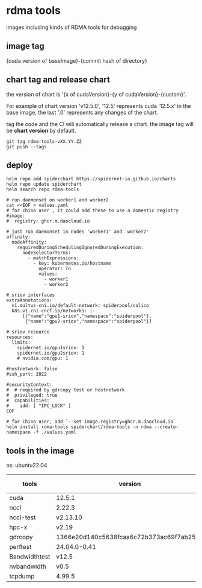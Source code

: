 # rdma tools

images including kinds of RDMA tools for debugging

## image tag

{cuda version of baseImage}-{commit hash of directory}

## chart tag and release chart

the version of chart is '{x of cudaVersion}-{y of cudaVersion}-{custom}'.

For example of chart version 'v12.5.0', '12.5' represents cuda '12.5.x' in the base image, the last '.0' represents any changes of the chart.

tag the code and the CI will automatically release a chart. the image tag will be **chart version** by default.

```shell
git tag rdma-tools-vXX.YY.ZZ 
git push --tags
```

## deploy

```shell
helm repo add spiderchart https://spidernet-io.github.io/charts
helm repo update spiderchart
helm search repo rdma-tools

# run daemonset on worker1 and worker2 
cat <<EOF > values.yaml
# for china user , it could add these to use a domestic registry
#image:
#  registry: ghcr.m.daocloud.io
 
# just run daemonset in nodes 'worker1' and 'worker2'
affinity:
  nodeAffinity:
    requiredDuringSchedulingIgnoredDuringExecution:
      nodeSelectorTerms:
        - matchExpressions:
          - key: kubernetes.io/hostname
            operator: In
            values:
              - worker1
              - worker2

# sriov interfaces
extraAnnotations:
  v1.multus-cni.io/default-network: spiderpool/calico
  k8s.v1.cni.cncf.io/networks: |-
      [{"name":"gpu1-sriov","namespace":"spiderpool"},
       {"name":"gpu2-sriov","namespace":"spiderpool"}]

# sriov resource
resources:
  limits:
    spidernet.io/gpu1sriov: 1
    spidernet.io/gpu2sriov: 1
    # nvidia.com/gpu: 1

#hostnetwork: false
#ssh_port: 2022

#securityContext:
#  # required by gdrcopy test or hostnetwork
#  privileged: true
#  capabilities:
#    add: [ "IPC_LOCK" ]
EOF

# for China user, add `--set image.registry=ghcr.m.daocloud.io`
helm install rdma-tools spiderchart/rdma-tools -n rdma --create-namespace -f ./values.yaml

```

## tools in the image

os: ubuntu22.04

| tools         | version                                  | updated time |
|---------------|------------------------------------------|--------------|
| cuda          | 12.5.1                                   | 2024.7.30    |
| nccl          | 2.22.3                                   | 2024.7.30    |
| nccl-test     | v2.13.10                                 | 2024.7.30    |
| hpc-x         | v2.19                                    | 2024.7.30    |
| gdrcopy       | 1366e20d140c5638fcaa6c72b373ac69f7ab2532 | 2024.7.30    |
| perftest      | 24.04.0-0.41                             | 2024.7.30    |
| Bandwidthtest | v12.5                                    | 2024.7.30    |
| nvbandwidth   | v0.5                                     | 2024.8.14    |
| tcpdump       | 4.99.5                                   | 2025.2.27    |
